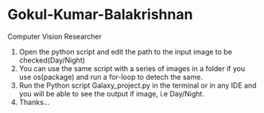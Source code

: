 # Gokul-Kumar-Balakrishnan
Computer Vision Researcher

1. Open the python script and edit the path to the input image to be checked(Day/Night)
2. You can use the same script with a series of images in a folder if you use os(package) and run a for-loop to detech the same.
3. Run the Python script Galaxy_project.py in the terminal or in any IDE and you will be able to see the output if image, i.e Day/Night.
4. Thanks...
